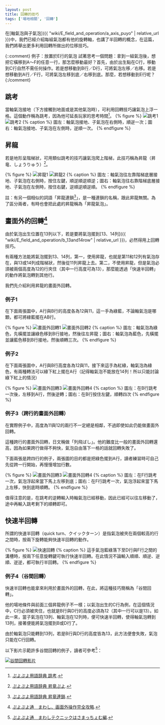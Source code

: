 ```yaml
---
layout: post
title: 回轉的技巧
tags: ['場地相關', '回轉']
---
```


在[軸氣泡與子氣泡]({{ "wiki/E_field_and_operation/a_axis_puyo" | relative_url }})中，我們已經介紹每組氣泡都有他的旋轉軸，也講了半回轉的概念，在這篇，我們將舉出更多利用回轉所做出的位移技巧。

{::comment}
例子：放置於E行的氣泡
試著思考一個問題：拿到一組氣泡後，想把它橫移到A～F的任意一行，那怎麼移動最好？首先，由於出生點在C行，移動到C行自然不需任何操作。若是想移動到B行／D行，可將氣泡左移／右移。若是想移動到A行／F行，可將氣泡左移到底／右移到底。那麼，若想移動到E行呢？
{:/comment}

## 跳考

當軸氣泡接地（下方接觸到地面或是其他氣泡時），可利用回轉技巧讓氣泡上浮一格。這個動作稱為跳考，因為他可延長玩家的思考時間[^1]。
{% figure %}
  ![跳考1](https://i.imgur.com/7xJOWWH.gif) 
  ![跳考2](https://i.imgur.com/FCD55lq.gif)
{% caption %}
圖左：軸氣泡接地、子氣泡在右側時，順逆一次；圖右：軸氣泡接地、子氣泡在左側時，逆順一次。
{% endfigure %}

## 昇龍

若是地形呈階梯狀，可用類似跳考的技巧讓氣泡爬上階梯，此技巧稱為昇龍（昇竜、しょうりゅう）[^2]。

{% figure %}
  ![昇龍1](https://i.imgur.com/iq7TZ3D.gif) 
  ![昇龍2](https://i.imgur.com/zwoTbKV.gif)
{% caption %}
  圖左：軸氣泡往左靠階梯底層接地、子氣泡在右側時，按住左鍵，順逆順逆順逆；圖右：軸氣泡往右靠階梯底層接地、子氣泡在左側時，按住右鍵，逆順逆順逆順。
{% endfigure %}

註：有另一個相似的詞語「昇龍連鎖[^3]」，是一種連鎖的名稱，跟此昇龍無關。為了區分兩者，有時也會把此處的昇龍稱為「昇龍氣泡」。

## 畫面外的回轉[^4]

由於氣泡出生位置在13列以下，若是要將氣泡擺到[13、14列]({{ "wiki/E_field_and_operation/b_13and14row" | relative_url }})，必然得用上回轉技巧。

有兩種方法能將氣泡擺到13、14列，第一，使用昇龍，也就是第11和12列有氣泡存在，與13或14列成階梯狀，然後從11列昇龍上去。第二，不使用昇龍，但是氣泡必須被兩個高度為12的行夾住（其中一行高度可為13），那麼能透過「快速半回轉」的動作將氣泡轉到其他行。

我們先介紹利用昇龍的畫面外回轉。

### 例子1

在下面兩張圖中，A行與B行的高度各為12與11，這一手為綠藍，不論軸氣泡是哪顆，都可將綠藍擺在AB行。

{% figure %}
  ![畫面外回轉1](https://i.imgur.com/8FHcd30.gif) 
  ![畫面外回轉2](https://i.imgur.com/rA90SOM.gif)
{% caption %}
  圖左：軸氣泡為綠色，先橫擺並讓綠色移到B行接地，然後往左昇龍；圖右：軸氣泡為藍色，先橫擺並讓藍色移到B行接地，然後順轉三次。
{% endfigure %}

### 例子2

在下面兩張圖中，A行與B行高度各為12與11，接下來這手為紅綠，軸氣泡為綠色，有兩種轉法可以綠下紅上擺在A行（記得軸氣泡不能放在14列！所以只能討論綠下紅上的情況）

{% figure %}
  ![畫面外回轉3](https://i.imgur.com/bIBFUto.gif) 
  ![畫面外回轉4](https://i.imgur.com/7yw9yp8.gif)
{% caption %}
  圖左：在B行跳考一次後，左移到A行，然後逆轉；圖右：在B行按住左鍵，順轉四次
{% endfigure %}

### 例子3（跨行的畫面外回轉）

在實際例子中，高度為11與12的兩行不一定總是相鄰，不過即使如此仍能做畫面外回轉。

這種跨行的畫面外回轉，日文稱做「列飛ばし」。他的難度比一般的畫面外回轉還高，因為如果跨行做得不夠快，氣泡自由落下一格的話就回轉失敗了。

下面兩張是跨四行的例子，兩張圖的目的都是把綠色擺到A行，讀者練習時可自己先從跨一行開始，再慢慢增加行數。

{% figure %}
  ![畫面外回轉3](https://i.imgur.com/G6HJVGC.gif) 
  ![畫面外回轉4](https://i.imgur.com/jxvnHCA.gif)
{% caption %}
  圖左：在F行跳考一次，氣泡浮起來當下馬上左移到底；圖右：在F行跳考一次，氣泡浮起來當下馬上左移，快到底時順轉。
{% endfigure %}

值得注意的是，在跳考的逆轉輸入時軸氣泡已經移動，因此已經可以往左移動了，途中再輸入跳考剩下的順轉即可。

## 快速半回轉

所謂的快速半回轉（quick turn、クイックターン）是指氣泡被夾在兩個較高的行之間時，按兩下旋轉能夠快速半回轉的動作。

{% figure %}
  ![快速回轉](https://i.imgur.com/Oc3c71A.png)
{% caption %}
  這手氣泡藍綠落下至D行與F行之間的溝槽時，按兩下任意旋轉鍵可執行快速半回轉。在此情況不論輸入順順、順逆、逆順、逆逆，都可執行半回轉。
{% endfigure %}

### 例子4（谷間回轉）

快速半回轉也能拿來利用於畫面外的回轉，在此，將這種技巧簡稱為「谷間回轉」。

他的場地條件與前面三個昇龍例子不一樣；以氣泡出生的C行為例，在這個情況中，C行必須被夾住，也就是B行與D行的高度必須為12（其中一行可以是13）。如此一來，當子氣泡在13列、軸氣泡在12列時，便可快速半回轉，使得軸氣泡轉到13列，接著便能將氣泡擺到B或D行了。

由於軸氣泡只能轉到13列，若是B行與D行的高度皆為13，此方法便會失敗，氣泡只能在C行回轉。

以下影片示範許多谷間回轉的例子，讀者可參考[^5]：

[![谷間回轉影片](http://img.youtube.com/vi/QvLNHT2iFqQ/0.jpg)](http://www.youtube.com/watch?v=QvLNHT2iFqQ "まわしテクニックはさまっちょむ編")

[^1]: [ぷよぷよ用語辞典 跳考](https://www26.atwiki.jp/puyowords/pages/95.html).
[^2]: [ぷよぷよ用語辞典 昇竜ぷよ](https://www26.atwiki.jp/puyowords/pages/184.html).
[^3]: [ぷよぷよ用語辞典 昇竜連鎖](https://www26.atwiki.jp/puyowords/pages/167.html).
[^4]: [ぷよぷよ通　まわし、画面外操作完全攻略](https://puyo-camp.jp/posts/65520).
[^5]: [ぷよぷよ通　まわしテクニックはさまっちょむ編](https://www.youtube.com/watch?v=QvLNHT2iFqQ).
